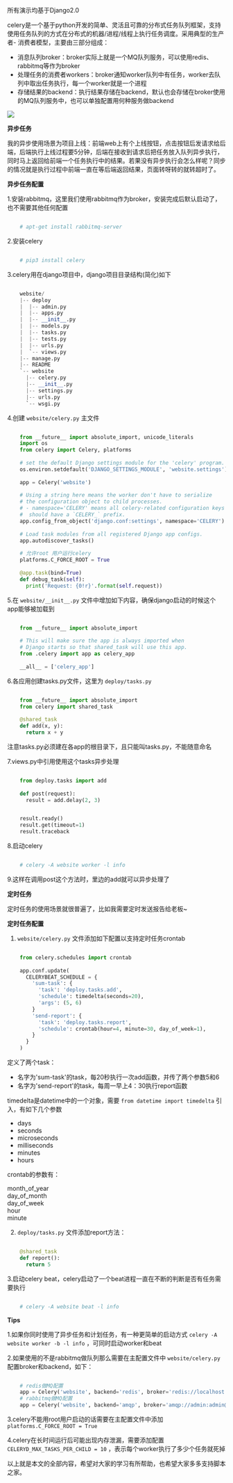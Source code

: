 所有演示均基于Django2.0

celery是一个基于python开发的简单、灵活且可靠的分布式任务队列框架，支持使用任务队列的方式在分布式的机器/进程/线程上执行任务调度。采用典型的生产者-
消费者模型，主要由三部分组成：

  * 消息队列broker：broker实际上就是一个MQ队列服务，可以使用redis、rabbitmq等作为broker 
  * 处理任务的消费者workers：broker通知worker队列中有任务，worker去队列中取出任务执行，每一个worker就是一个进程 
  * 存储结果的backend：执行结果存储在backend，默认也会存储在broker使用的MQ队列服务中，也可以单独配置用何种服务做backend 

![](https://img.jbzj.com/file_images/article/201807/201807160834387.png)

**异步任务**

我的异步使用场景为项目上线：前端web上有个上线按钮，点击按钮后发请求给后端，后端执行上线过程要5分钟，后端在接收到请求后把任务放入队列异步执行，同时马上返回给前端一个任务执行中的结果。若果没有异步执行会怎么样呢？同步的情况就是执行过程中前端一直在等后端返回结果，页面转呀转的就转超时了。

**异步任务配置**

1.安装rabbitmq，这里我们使用rabbitmq作为broker，安装完成后默认启动了，也不需要其他任何配置

```python

    # apt-get install rabbitmq-server
```

2.安装celery

```python

    # pip3 install celery
```

3.celery用在django项目中，django项目目录结构(简化)如下

```python

    website/
    |-- deploy
    |  |-- admin.py
    |  |-- apps.py
    |  |-- __init__.py
    |  |-- models.py
    |  |-- tasks.py
    |  |-- tests.py
    |  |-- urls.py
    |  `-- views.py
    |-- manage.py
    |-- README
    `-- website
      |-- celery.py
      |-- __init__.py
      |-- settings.py
      |-- urls.py
      `-- wsgi.py
```

4.创建 ` website/celery.py ` 主文件

```python

    from __future__ import absolute_import, unicode_literals
    import os
    from celery import Celery, platforms
    
    # set the default Django settings module for the 'celery' program.
    os.environ.setdefault('DJANGO_SETTINGS_MODULE', 'website.settings')
    
    app = Celery('website')
    
    # Using a string here means the worker don't have to serialize
    # the configuration object to child processes.
    # - namespace='CELERY' means all celery-related configuration keys
    #  should have a `CELERY_` prefix.
    app.config_from_object('django.conf:settings', namespace='CELERY')
    
    # Load task modules from all registered Django app configs.
    app.autodiscover_tasks()
    
    # 允许root 用户运行celery
    platforms.C_FORCE_ROOT = True
    
    @app.task(bind=True)
    def debug_task(self):
      print('Request: {0!r}'.format(self.request))
```

5.在 ` website/__init__.py ` 文件中增加如下内容，确保django启动的时候这个app能够被加载到

```python

    from __future__ import absolute_import
    
    # This will make sure the app is always imported when
    # Django starts so that shared_task will use this app.
    from .celery import app as celery_app
    
    __all__ = ['celery_app']
```

6.各应用创建tasks.py文件，这里为 ` deploy/tasks.py `

```python

    from __future__ import absolute_import
    from celery import shared_task
    
    @shared_task
    def add(x, y):
      return x + y
```

注意tasks.py必须建在各app的根目录下，且只能叫tasks.py，不能随意命名

7.views.py中引用使用这个tasks异步处理

```python

    from deploy.tasks import add
    
    def post(request):
      result = add.delay(2, 3)
```

```python

    result.ready()
    result.get(timeout=1)
    result.traceback
```

8.启动celery

```python

    # celery -A website worker -l info
```

9.这样在调用post这个方法时，里边的add就可以异步处理了

**定时任务**

定时任务的使用场景就很普遍了，比如我需要定时发送报告给老板~

**定时任务配置**

1. ` website/celery.py ` 文件添加如下配置以支持定时任务crontab 
```python

    from celery.schedules import crontab
    
    app.conf.update(
      CELERYBEAT_SCHEDULE = {
        'sum-task': {
          'task': 'deploy.tasks.add',
          'schedule': timedelta(seconds=20),
          'args': (5, 6)
        }
        'send-report': {
          'task': 'deploy.tasks.report',
          'schedule': crontab(hour=4, minute=30, day_of_week=1),
        }
      }
    )
```

定义了两个task：

  * 名字为'sum-task'的task，每20秒执行一次add函数，并传了两个参数5和6 
  * 名字为'send-report'的task，每周一早上4：30执行report函数 

timedelta是datetime中的一个对象，需要 ` from datetime import timedelta ` 引入，有如下几个参数

  * days 
  * seconds 
  * microseconds 
  * milliseconds 
  * minutes 
  * hours 

crontab的参数有：

month_of_year  
day_of_month  
day_of_week  
hour  
minute

2. ` deploy/tasks.py ` 文件添加report方法： 
```python

    @shared_task
    def report():
      return 5
```

3.启动celery beat，celery启动了一个beat进程一直在不断的判断是否有任务需要执行

```python

    # celery -A website beat -l info
```

**Tips**

1.如果你同时使用了异步任务和计划任务，有一种更简单的启动方式 ` celery -A website worker -b -l info `
，可同时启动worker和beat

2.如果使用的不是rabbitmq做队列那么需要在主配置文件中 ` website/celery.py ` 配置broker和backend，如下：

```python

    # redis做MQ配置
    app = Celery('website', backend='redis', broker='redis://localhost')
    # rabbitmq做MQ配置
    app = Celery('website', backend='amqp', broker='amqp://admin:admin@localhost')
```

3.celery不能用root用户启动的话需要在主配置文件中添加 ` platforms.C_FORCE_ROOT = True `  

4.celery在长时间运行后可能出现内存泄漏，需要添加配置 ` CELERYD_MAX_TASKS_PER_CHILD = 10 `
，表示每个worker执行了多少个任务就死掉

以上就是本文的全部内容，希望对大家的学习有所帮助，也希望大家多多支持脚本之家。

